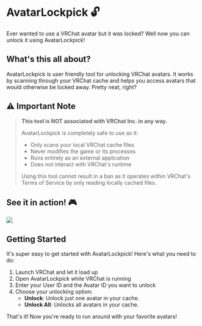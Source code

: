 # AvatarLockpick 🔓
Ever wanted to use a VRChat avatar but it was locked? Well now you can unlock it using AvatarLockpick!

## What's this all about?
AvatarLockpick is user friendly tool for unlocking VRChat avatars. It works by scanning through your VRChat cache and helps you access avatars that would otherwise be locked away. Pretty neat, right?

## ⚠️ Important Note
> **This tool is NOT associated with VRChat Inc. in any way.**
> 
> AvatarLockpick is completely safe to use as it:
> - Only scans your local VRChat cache files
> - Never modifies the game or its processes
> - Runs entirely as an external application
> - Does not interact with VRChat's runtime
> 
> Using this tool cannot result in a ban as it operates within VRChat's Terms of Service by only reading locally cached files.

## See it in action! 🎮
[<img src="https://img.shields.io/badge/▶️_Watch_Video_Tutorial-4c71f2?style=for-the-badge" />](https://scrim.b-cdn.net/webfiles/MainShowcase.mp4)

## Getting Started
It's super easy to get started with AvatarLockpick! Here's what you need to do:

1. Launch VRChat and let it load up
2. Open AvatarLockpick while VRChat is running
3. Enter your User ID and the Avatar ID you want to unlock
4. Choose your unlocking option:
   - **Unlock**: Unlock just one avatar in your cache.
   - **Unlock All**: Unlocks all avatars in your cache.

That's it! Now you're ready to run around with your favorite avatars!
